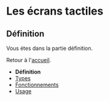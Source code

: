 # Les écrans tactiles
## Définition
Vous étes dans la partie définition. 

Retour à l'[accueil](tactiles.md).

- **Définition**
- [Types](types.md)
- [Fonctionnements](fonctionnement.md)
- [Usage](usage.md)



